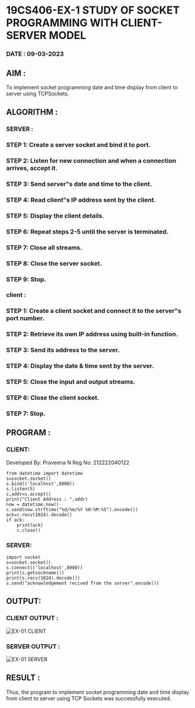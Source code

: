 # 19CS406-EX-1 STUDY OF SOCKET PROGRAMMING WITH CLIENT-SERVER MODEL

### DATE : 09-03-2023

## AIM :
To implement socket programming date and time display from client to server using TCPSockets.


## ALGORITHM :
### SERVER :
### STEP 1: Create a server socket and bind it to port.
### STEP 2: Listen for new connection and when a connection arrives, accept it.
### STEP 3: Send server‟s date and time to the client.
### STEP 4: Read client‟s IP address sent by the client.
### STEP 5: Display the client details.
### STEP 6: Repeat steps 2-5 until the server is terminated.
### STEP 7: Close all streams.
### STEP 8: Close the server socket.
### STEP 9: Stop.
### client :
### STEP 1: Create a client socket and connect it to the server‟s port number.
### STEP 2: Retrieve its own IP address using built-in function.
### STEP 3: Send its address to the server.
### STEP 4: Display the date & time sent by the server.
### STEP 5: Close the input and output streams.
### STEP 6: Close the client socket.
### STEP 7: Stop.


## PROGRAM :
### CLIENT:
Developed By: Praveena N
Reg No: 212222040122
```import socket
from datetime import datetime
s=socket.socket()
s.bind(('localhost',8000))
s.listen(5)
c,addr=s.accept()
print("Client Address : ",addr)
now = datetime.now()
c.send(now.strftime("%d/%m/%Y %H:%M:%S").encode())
ack=c.recv(1024).decode()
if ack:
    print(ack)
    c.close()
```
### SERVER:
```
import socket
s=socket.socket()
s.connect(('localhost',8000))
print(s.getsockname())
print(s.recv(1024).decode())
s.send("acknowledgement recived from the server".encode())
```







## OUTPUT:
### CLIENT OUTPUT :
![EX-01 CLIENT](https://github.com/Praveenanagaraji22/19CS406-EX-1/assets/119393514/3a4bf71d-d417-45a6-8cd6-10a5f0b7d521)
### SERVER OUTPUT :
![EX-01 SERVER](https://github.com/Praveenanagaraji22/19CS406-EX-1/assets/119393514/5e641ee6-7b52-4dda-bd10-1bbf2c3d6431)




## RESULT :
Thus, the program to implement socket programming date and time display from client to server using TCP Sockets was successfully executed.

